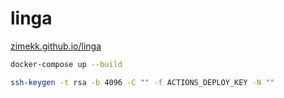# linga

[zimekk.github.io/linga](https://zimekk.github.io/linga/)

```sh
docker-compose up --build
```

```sh
ssh-keygen -t rsa -b 4096 -C "" -f ACTIONS_DEPLOY_KEY -N ""
```
